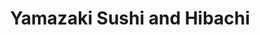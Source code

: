 ---
layout: place
title: "Yamazaki Sushi and Hibachi"
permalink: /georgia/midland/yamazaki-sushi-and-hibachi.html
stateAbbr: GA
stateName: Georgia
cityName: Midland
seo:
  name: "Yamazaki Sushi and Hibachi"
  type: Restaurant
  links: https://www.yamazakisushiandhibachi.com/
description: "Looking for sushi in Midland, Georgia? Check out Yamazaki Sushi and Hibachi for a delightful Japanese dining experience. Enjoy a variety of sushi and other d..."
place_id: ChIJ62RwrhA084gRr-cm_VuLAVg
photos:
  - name: >-
      places/ChIJ62RwrhA084gRr-cm_VuLAVg/photos/AeeoHcLaQK4zNrXKLdNooRoD21jv7KplYrTeFJH9ZBkHz-QFTbULatdy4yquCIQK3CCbzNnY7hMV16CcE9ectYbNFe-zc_pLTjAQ5PJLUFqouMhxTZOCo41VKp9riIGXzv6SzBAz_61PvFAcEyPv9fLasGcAJPS5SzpDQ33O9giE388OvhyzoITec-L0SkDQ_Tf49tWqmDkJs33Bx6dIExwose6au0GuC37uH_qB5tPvBXaqkeUD1ExQVnYu-YXcTVQx0zpLZTMdJlAw9RHsW0x8wqIrfMkZbE4hPUddzuibvU8GjEyXa7IdC8RG6ggLR22-OegQn5V9lAPSa2_u0gn0wYT8Bk5zBFMuAshltJQINf7hviyFHQ6fk2xP7XMz0WGMCMqIpo0qoorbcvbXY0bed5BY9pgOwn1bPvJW1oqHnxhfhQ
    widthPx: 4032
    heightPx: 1960
    authorAttributions:
      - displayName: Keith Peterson
        uri: https://maps.google.com/maps/contrib/102901835191484859153
        photoUri: >-
          https://lh3.googleusercontent.com/a-/ALV-UjWh3Gku59f8IQQnnnkzKjVARNViyLzkyQgeMN36wmMW4YYLiAMy=s100-p-k-no-mo
    flagContentUri: >-
      https://www.google.com/local/imagery/report/?cb_client=maps_api_places.places_api&image_key=!1e10!2sCIHM0ogKEICAgIC6mNHvLQ&hl=en-US
    googleMapsUri: >-
      https://www.google.com/maps/place//data=!3m4!1e2!3m2!1sCIHM0ogKEICAgIC6mNHvLQ!2e10!4m2!3m1!1s0x88f33410ae7064eb:0x58018b5bfd26e7af
  - name: >-
      places/ChIJ62RwrhA084gRr-cm_VuLAVg/photos/AeeoHcI-eQ6VL1cUP38C6E7ASFsrq2jCloxoGbN8QecbMJkLdO5_ynPC_4gl02Wzc3virYYpDF5oMe0_rdx_dl5_bZzFgAk1UjGpA3ZE2ItRh7y564SSILAZsUMMn6HT4FHLixxq6eRqyPLIBQjPB-C0GtV8gnXTX2vq7Taisjh2wh8BZoOoz7slYKQCwDOXguCRxIfJEF1Qy9OVPbIq23_iiW-pMGBg5WHcoSyH9iAkv3RjcCxrTer4mZYE_UE7d5cpf5GB2WgVRTuQ6dzUPE1i-TnKId_z2cy8hAf63ClC-3O4cgxWKlPi9Q-PZQi5AsBs_BkYeA82zrn96sKvv8oD0gTq4rMjNAqSyzWN-yrMkujaTknboCuMVkBg9xR4ps1mcV6VM1rTG0-zMabepl9R_uPFhcUSm0xhWYqEnKXv6gd9apM
    widthPx: 3024
    heightPx: 4032
    authorAttributions:
      - displayName: Yazeed Al_Widyan
        uri: https://maps.google.com/maps/contrib/106940459965766244135
        photoUri: >-
          https://lh3.googleusercontent.com/a-/ALV-UjUVZ7rcAM5GH3en-TEeqPWIUyHNA6Perb8qxh2yi7AbnmbRCYYu=s100-p-k-no-mo
    flagContentUri: >-
      https://www.google.com/local/imagery/report/?cb_client=maps_api_places.places_api&image_key=!1e10!2sCIHM0ogKEICAgID56uXFpQE&hl=en-US
    googleMapsUri: >-
      https://www.google.com/maps/place//data=!3m4!1e2!3m2!1sCIHM0ogKEICAgID56uXFpQE!2e10!4m2!3m1!1s0x88f33410ae7064eb:0x58018b5bfd26e7af
  - name: >-
      places/ChIJ62RwrhA084gRr-cm_VuLAVg/photos/AeeoHcJnv73_NiuzsGX9jKaV7phXivgIGLsPm_2soqaZZbGXKeSiulgIuERTPwU7UlMje_0FCSMB2FsR6wdenyQFwJKFMI2KdRtvfuaqjlc0ow4UqIC4bpc-TCJYo9TaLjO5ooscvKp3VWtZELT-_GH0kA1UjBZpfC0QmnIknCBhfCxHUn0uZHTkF29UFyT0_iNqIW-sbAyuDJ3Azd46pwy4jY8THrXTVo4HUvXILgzNN7p8qq9x5bW6EH13bd_hTFB7TRhwc4GPkYSNo6JVWxVxr4NCW7xZuHdWqUrQ3t6ZxiQ7uLlszxhFvXntnQ64H7vuWwo49Oj-Tb_2mXTf21ycLMvUSgNrwBF68mDaG3QYxGVSsSd4pQ4z4HJfrLiHYf2kst9bm6_EZ1B3XL8Zneab_xZbfIqVDsYvnRxaTK82PhW7yaCn
    widthPx: 4030
    heightPx: 3022
    authorAttributions:
      - displayName: Bradley Harp
        uri: https://maps.google.com/maps/contrib/102934926569724064737
        photoUri: >-
          https://lh3.googleusercontent.com/a-/ALV-UjWP1Q97ba4TXqr9u1TSO6R3NxGEvbOvr1LoM3C0ZTbE6BSdG4Dgcw=s100-p-k-no-mo
    flagContentUri: >-
      https://www.google.com/local/imagery/report/?cb_client=maps_api_places.places_api&image_key=!1e10!2sCIHM0ogKEICAgIDy3N3_3AE&hl=en-US
    googleMapsUri: >-
      https://www.google.com/maps/place//data=!3m4!1e2!3m2!1sCIHM0ogKEICAgIDy3N3_3AE!2e10!4m2!3m1!1s0x88f33410ae7064eb:0x58018b5bfd26e7af
  - name: >-
      places/ChIJ62RwrhA084gRr-cm_VuLAVg/photos/AeeoHcI2GjHyq2Zek9pfY7AZ4lICR9hyQ9CrWOE9Cf7yNI-Or_n3D-8rCmmoFF8pMk1icPVLSJjeP1aUk4yztGU1xfoazfy4xQXX0SUmT4A8eSt6hhJGR-TvuOeS9yQbmJ34tq0BKtYnt0EHQONovXbVJj2xTAXYCWnEvggUXv5kLTRuie_LA6gHH7Mud2oyg1uVV7sS9z9fWG42DhFrHWMPW51XWKnYEioF1CitLV-6y8cJPBqwhBMGkDGg1Au7YAeoLkbfduLOQ0rHYD86iCIzXQdSIulf5uTAlDSYws91GDyjdzEM6L70ZP5c9EP04mAwb8njv11J_SCjtkOrH9H-jBo3TIzuQAgSsJ-r7xUP7-tiQzpmK4dqTkEMxXsG6eWCP41aVsrvT7dUTwoZ4EL0rghlvRj920lqL3kPxYSxUHtUBw
    widthPx: 4032
    heightPx: 3024
    authorAttributions:
      - displayName: Jacob
        uri: https://maps.google.com/maps/contrib/103855590381839707568
        photoUri: >-
          https://lh3.googleusercontent.com/a-/ALV-UjUShCq_fGRWlpapd3ztNS0JKlPZFnuObCsftbAgXxXQTLw67rc=s100-p-k-no-mo
    flagContentUri: >-
      https://www.google.com/local/imagery/report/?cb_client=maps_api_places.places_api&image_key=!1e10!2sCIHM0ogKEICAgICRzO2OGw&hl=en-US
    googleMapsUri: >-
      https://www.google.com/maps/place//data=!3m4!1e2!3m2!1sCIHM0ogKEICAgICRzO2OGw!2e10!4m2!3m1!1s0x88f33410ae7064eb:0x58018b5bfd26e7af
  - name: >-
      places/ChIJ62RwrhA084gRr-cm_VuLAVg/photos/AeeoHcINEBtK-KNzInLIjQgAQGXyutpWf9xC0rkvKHiqnAMz0aNvyABFKmoVpYBEwOin0nr-12IzDWyS_7YqsdLAWXCLdUTo6Q5ZACPlYaGUUzC8DLt4eIcIG1REQ6AIApXl8dAwjnAHLlQnyGH2Uj-lvNmu07TkplEF0w7P6eYXPHQCcjwz9P990SNCarV4XLN-IOqxMMzPLL0lwPsqcbFRnYB2MsfIWhmbozLBbIlK9WqTXmsgUrW_F5pUx2cxf4W7cSjzVTQqmqUNWjVfEcgLpXJfJ88s1uXh3Ph-ehS0hnqXTeRHrqXeIIRtxIpl9RZ7stfm5nxvQ-tdAfjMf0oBPMUFTqsY6tb8owf8yNbb8MS3dbRCHimt4gn0k0C5xYUAElaE7D8SBe_-UE4ecboGt8LYhimMn9qO6nmVUjTKpCmr1H1Z
    widthPx: 4032
    heightPx: 3024
    authorAttributions:
      - displayName: Bradley Harp
        uri: https://maps.google.com/maps/contrib/102934926569724064737
        photoUri: >-
          https://lh3.googleusercontent.com/a-/ALV-UjWP1Q97ba4TXqr9u1TSO6R3NxGEvbOvr1LoM3C0ZTbE6BSdG4Dgcw=s100-p-k-no-mo
    flagContentUri: >-
      https://www.google.com/local/imagery/report/?cb_client=maps_api_places.places_api&image_key=!1e10!2sCIHM0ogKEICAgICByOjk_wE&hl=en-US
    googleMapsUri: >-
      https://www.google.com/maps/place//data=!3m4!1e2!3m2!1sCIHM0ogKEICAgICByOjk_wE!2e10!4m2!3m1!1s0x88f33410ae7064eb:0x58018b5bfd26e7af
  - name: >-
      places/ChIJ62RwrhA084gRr-cm_VuLAVg/photos/AeeoHcIOvHRC_uh9M6OYHwX2ltmCPBTW5OV_tkr1Y1XRSwk8piUjpVFDydfptKqVtmPDSqdjh15NfisRN9UeYDNfJoitlpiQSV2KwAKxYQZth02o3QwRf4gX4Qf3YpQJUVq2IuhaWQGjBofJCpxYkiEcL3BG277Wlrpj7NoX4QF1j_a8_IA-IeTnSGHMStG7vt-b0hZMLPsb5LPX0JbUzf94xlZKqXi4foccfYYjfNAb8xdqjL0GlenI4C0pDtUntlhqcebJ68qzD6uAdtcjJKJJzZR8quenobWoKSqRKEJ2nkWJ6Itj4Aag5K60rPs1g4GzOkm_nXHuFwqxY0eXyBXj3HlVPn8hmqgyjEqzZcbSmg2mWLXNj3oceEeNnX9rnf4GBwDFk5Rtfp4cRiKP4Mew8uPJ5F4b08jELq8Fw40YXvYkvNRP
    widthPx: 4032
    heightPx: 3024
    authorAttributions:
      - displayName: Franklin Dillard
        uri: https://maps.google.com/maps/contrib/109195110636245713398
        photoUri: >-
          https://lh3.googleusercontent.com/a-/ALV-UjVYAC-hKbNhzDt9qQdCuNLGn5SIc52jhhJ7-Zgz0AHTwORCyj4=s100-p-k-no-mo
    flagContentUri: >-
      https://www.google.com/local/imagery/report/?cb_client=maps_api_places.places_api&image_key=!1e10!2sCIHM0ogKEICAgIDGsqb_1wE&hl=en-US
    googleMapsUri: >-
      https://www.google.com/maps/place//data=!3m4!1e2!3m2!1sCIHM0ogKEICAgIDGsqb_1wE!2e10!4m2!3m1!1s0x88f33410ae7064eb:0x58018b5bfd26e7af
  - name: >-
      places/ChIJ62RwrhA084gRr-cm_VuLAVg/photos/AeeoHcJ6en9mIOjOVEmrCLIBD75Qu-CGdJW4HBMh_11bRBQD_h3NS1Sbl9Ghtfq8HdHJV58aB8QWf-K7iF8AAhy2yevHaTbAxkk1CRgWlgjiQD7hyMNA_VxuH58J8NIZUVxvDqDSIU3EZD0VQy9xyoP0LCtZ0z5Jj4-fRyZKYn2p7uPzXVOeQGp4r4ZQXkJ7UhEofvR-_WTaezRMa29fG3MZ5hwv2WaliHDc6gbyWmGYdNhq5eZYh_rMfFSV4GsLEZcwYRBCDvFKBrWcBqJV5Z01S2KnSCYTE-3pXIPrF5caaiJ5cDkyQg2KWAsGRJdtc-e1LQXiKXKV3vxVRXemvlCTMQzO1Y2Qht2op9foTr9Y1Df_CSzO1mxOamoVyyRyLfnHEdkMmdQSk-SKP0zYH_OZGtroZ-1T0nS0UTKJ1DmehSeBxA
    widthPx: 4032
    heightPx: 3024
    authorAttributions:
      - displayName: Jamison R.
        uri: https://maps.google.com/maps/contrib/112739783562539276669
        photoUri: >-
          https://lh3.googleusercontent.com/a/ACg8ocLjll1EcHU7JIVbdjDsSzp972-qCJIRpwl3-336QPjk0PGLyw=s100-p-k-no-mo
    flagContentUri: >-
      https://www.google.com/local/imagery/report/?cb_client=maps_api_places.places_api&image_key=!1e10!2sCIHM0ogKEICAgIDt3Of-ZA&hl=en-US
    googleMapsUri: >-
      https://www.google.com/maps/place//data=!3m4!1e2!3m2!1sCIHM0ogKEICAgIDt3Of-ZA!2e10!4m2!3m1!1s0x88f33410ae7064eb:0x58018b5bfd26e7af
  - name: >-
      places/ChIJ62RwrhA084gRr-cm_VuLAVg/photos/AeeoHcIgrhCitK1yvKqKKPYIpVIcwhZrC-edRfLAG42aSPwKxSRIYZobWJ7-ZKN--1ff8W6EModKtV74WCz1-GXeZ4RUNsMCe5vVW7zOMgIjA1uRjjLvISf_K5-BKT3nvVJhSYxWlTd-Etwu-BsZDI36EE0iHv2Xt1-h6C69ZgmS1QblUSrSRn5YOFCiPhYcHZmSqurSENpip_60bHF5gV_Z8iDv0IHWSrNiysU1Zdsi36uNU52a5XwAaCPnuBte_03YwKHAlONTDG1LC1cplj6ONv8Ufegt1ESCYcp9nSicT0kHViAWFFdTdBgVlANXtFToCkFEmXIBaMHsKlH6ALT1V2Kgm2R9Hcouts8eetEEcsrbfspDSiXG__UTOtdDfGTcwsctAY4C0lj0rdkHeSOgkBjko7Q1N5-QqMq68NXr7EPuONk
    widthPx: 3024
    heightPx: 4032
    authorAttributions:
      - displayName: Renee
        uri: https://maps.google.com/maps/contrib/114477240697674011099
        photoUri: >-
          https://lh3.googleusercontent.com/a-/ALV-UjU3o8RA-59jY_4LupIMiP-arCT4EpJaytEABrISc7iHmew6rHLsug=s100-p-k-no-mo
    flagContentUri: >-
      https://www.google.com/local/imagery/report/?cb_client=maps_api_places.places_api&image_key=!1e10!2sCIHM0ogKEICAgICyysuhzgE&hl=en-US
    googleMapsUri: >-
      https://www.google.com/maps/place//data=!3m4!1e2!3m2!1sCIHM0ogKEICAgICyysuhzgE!2e10!4m2!3m1!1s0x88f33410ae7064eb:0x58018b5bfd26e7af
  - name: >-
      places/ChIJ62RwrhA084gRr-cm_VuLAVg/photos/AeeoHcLLjYUfCPZ5Rp4SACasNyf05elpALGjqA4BwxGD4UdMB7TZSomcWjQVZ32-MJH59xWmgEG1uwGfVKtdJrhBdbkM-rHtzo5qhG2twbV0RMksOMxEb4zmZNqdPTaLQoLrfCmbZR1-hFDAg03dMqVSmKXSSKZgPTK86EuyAvum6jDra4aLhmOqKTYzCbUTxtWgeUtEj5k-KBUx0xYIwMXs4hZyIac0fivKD9wOTuKhc3wJjeJ_yo3t3c58pSJ03IFvhfYe9C2-dER1cCR2wCnJUHw__T-rgu_wgOrfj0I_k25QGPe9Krt4lh6Viuz53exmteRV5LGH1phsOAMUn4fb5pWEAcKM1MAyWbqC-42l6qJmAOSbtHCB5S2cUwKJP9qaN9u0U9xlx21u7Dk3zlvk-oKe1HU_ycSVIC_jei0hYEvqVA
    widthPx: 3024
    heightPx: 4032
    authorAttributions:
      - displayName: Karl Stewart
        uri: https://maps.google.com/maps/contrib/103896144833446237301
        photoUri: >-
          https://lh3.googleusercontent.com/a/ACg8ocKL--BW0_h7_DPJMSynUYGHtd9ypqtxpCc6-WMXbRpUGO3GNw=s100-p-k-no-mo
    flagContentUri: >-
      https://www.google.com/local/imagery/report/?cb_client=maps_api_places.places_api&image_key=!1e10!2sCIHM0ogKEICAgIDDk9OfeQ&hl=en-US
    googleMapsUri: >-
      https://www.google.com/maps/place//data=!3m4!1e2!3m2!1sCIHM0ogKEICAgIDDk9OfeQ!2e10!4m2!3m1!1s0x88f33410ae7064eb:0x58018b5bfd26e7af
  - name: >-
      places/ChIJ62RwrhA084gRr-cm_VuLAVg/photos/AeeoHcLESoZ8KTvEMj5ggb4_0p_LTEfCgBElHYq6pTr_mcv30bOQZk9Ian2wqG2IxHZetz26LmmVyyRORzdhDshWOnx-8A484oxkqkPcuiloQVrSxhXFzGcIS8Hh8ky4LEWUVW1VVLWOqIxxEd5CT3Qh75pSuYo8KogZ8zYub3M37NFr5-RhFneW_8k6w4KuGhxoebc8DsNh55-YxWAxqfRfHH_4AjxYVkAxVROSyDi-DBhOQyHdnrl-JQegDvei8wx9m_TrWX_QUo7IrIOSN3WoH1fwFApCf5A43kP4lti3p3qpehDC814yJ5YmDi6-yZNFw7mKG0EVeFd-1DVAg0pGqvws9RvP9u-D2AMJNc9XsQwIzu6T6eG23MiPyDM4lnK4Ao4J5_0tFHhN3k-kcBwSfVvyXgVAd6qz8GZxT3meu90IpQ
    widthPx: 4800
    heightPx: 2700
    authorAttributions:
      - displayName: Mena Robertson
        uri: https://maps.google.com/maps/contrib/108409054166867761015
        photoUri: >-
          https://lh3.googleusercontent.com/a-/ALV-UjWJsZzZ4tQ1pyTxwNP9DRnppK7O6yVt6KwMgi2dJ5ZPJOCS480h=s100-p-k-no-mo
    flagContentUri: >-
      https://www.google.com/local/imagery/report/?cb_client=maps_api_places.places_api&image_key=!1e10!2sCIHM0ogKEICAgICEw9Xsag&hl=en-US
    googleMapsUri: >-
      https://www.google.com/maps/place//data=!3m4!1e2!3m2!1sCIHM0ogKEICAgICEw9Xsag!2e10!4m2!3m1!1s0x88f33410ae7064eb:0x58018b5bfd26e7af
address: 6516 Kitten Lake Drive, Midland, GA 31820, USA
street: 6516 Kitten Lake Drive
city: Midland
state: GA
zip: '31820'
country: USA
neighborhood: Midland
latitude: '32.539737'
longitude: '-84.867809'
accessibility_options:
  wheelchairAccessibleParking: true
  wheelchairAccessibleEntrance: true
  wheelchairAccessibleRestroom: true
  wheelchairAccessibleSeating: true
business_status: OPERATIONAL
name: Yamazaki Sushi and Hibachi
google_maps_links:
  directionsUri: >-
    https://www.google.com/maps/dir//''/data=!4m7!4m6!1m1!4e2!1m2!1m1!1s0x88f33410ae7064eb:0x58018b5bfd26e7af!3e0
  placeUri: https://maps.google.com/?cid=6341502977519839151
  writeAReviewUri: >-
    https://www.google.com/maps/place//data=!4m3!3m2!1s0x88f33410ae7064eb:0x58018b5bfd26e7af!12e1
  reviewsUri: >-
    https://www.google.com/maps/place//data=!4m4!3m3!1s0x88f33410ae7064eb:0x58018b5bfd26e7af!9m1!1b1
  photosUri: >-
    https://www.google.com/maps/place//data=!4m3!3m2!1s0x88f33410ae7064eb:0x58018b5bfd26e7af!10e5
primary_type: Japanese Restaurant
opening_hours:
  regular: null
  current: null
secondary_opening_hours:
  regular:
    weekdayDescriptions: null
    type: null
  current:
    weekdayDescriptions: null
    type: null
phone: (706) 940-0688
price_level: PRICE_LEVEL_MODERATE
price_range: $10 &ndash; $20
rating: '4.1'
rating_count: 297
website: https://www.yamazakisushiandhibachi.com/
reviews: null
parking_options: null
payment_options: null
allow_dogs: null
curbside_pickup: null
delivery: null
dine_in: null
good_for_children: null
good_for_groups: null
good_for_sports: null
live_music: null
menu_for_children: null
outdoor_seating: null
reservable: null
restroom: null
serves_beer: null
serves_breakfast: null
serves_brunch: null
serves_cocktails: null
serves_coffee: null
serves_dinner: null
serves_dessert: null
serves_lunch: null
serves_vegetarian_food: null
serves_wine: null
takeout: null
summary: null

---